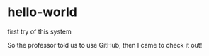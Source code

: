 # hello-world
first try of this system

So the professor told us to use GitHub, then I came to check it out!
